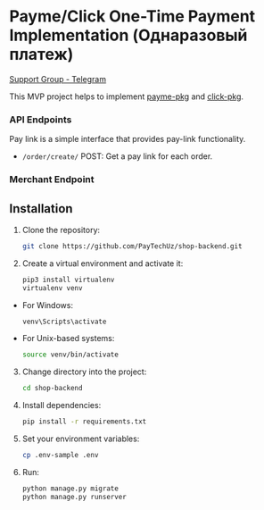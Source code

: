 # Payme/Click One-Time Payment Implementation (Однаразовый платеж)

[Support Group - Telegram](https://t.me/+bYouuOlqt1c3NmYy)  
<!-- [YouTube - Watch Video](https://youtu.be/r2RO3kJVP7g)   -->
This MVP project helps to implement [payme-pkg](https://github.com/PayTechUz/payme-pkg) and [click-pkg](https://github.com/PayTechUz/click-pkg).

<!-- [![Watch Video](https://i.postimg.cc/5NRRSHXp/homemuhammadali-Downloads-Telegram-Desktop-Closer-Li-QWYD-No-Copyright-Music-Audio-Library-Music-m4a.gif)](https://youtu.be/r2RO3kJVP7g) -->

### API Endpoints

Pay link is a simple interface that provides pay-link functionality.

- `/order/create/` POST: Get a pay link for each order.

### Merchant Endpoint

## Installation
1. Clone the repository:
   ```sh
   git clone https://github.com/PayTechUz/shop-backend.git
   ```
2. Create a virtual environment and activate it:
   ```sh
   pip3 install virtualenv
   virtualenv venv
   ```
  - For Windows:
    ```sh
    venv\Scripts\activate
    ```
  - For Unix-based systems:
    ```sh
    source venv/bin/activate
    ```
3. Change directory into the project:
   ```sh
   cd shop-backend
   ```
4. Install dependencies:
   ```sh
   pip install -r requirements.txt
   ```
5. Set your environment variables:
   ```sh
   cp .env-sample .env
   ```
6. Run:
   ```sh
   python manage.py migrate
   python manage.py runserver
   ```
